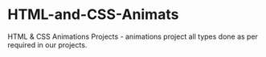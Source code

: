 # HTML-and-CSS-Animats
HTML &amp; CSS Animations Projects -  animations project all types done as per required in our projects.
